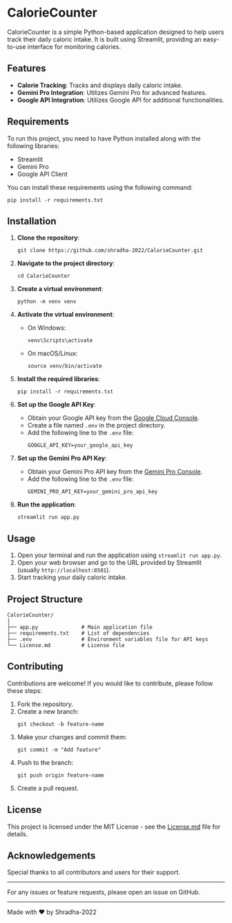 # CalorieCounter

CalorieCounter is a simple Python-based application designed to help users track their daily caloric intake. It is built using Streamlit, providing an easy-to-use interface for monitoring calories.

## Features

- **Calorie Tracking**: Tracks and displays daily caloric intake.
- **Gemini Pro Integration**: Utilizes Gemini Pro for advanced features.
- **Google API Integration**: Utilizes Google API for additional functionalities.

## Requirements

To run this project, you need to have Python installed along with the following libraries:

- Streamlit
- Gemini Pro
- Google API Client

You can install these requirements using the following command:
```
pip install -r requirements.txt
```

## Installation

1. **Clone the repository**:
    ```
    git clone https://github.com/shradha-2022/CalorieCounter.git
    ```
2. **Navigate to the project directory**:
    ```
    cd CalorieCounter
    ```
3. **Create a virtual environment**:
    ```
    python -m venv venv
    ```
4. **Activate the virtual environment**:
    - On Windows:
        ```
        venv\Scripts\activate
        ```
    - On macOS/Linux:
        ```
        source venv/bin/activate
        ```
5. **Install the required libraries**:
    ```
    pip install -r requirements.txt
    ```

6. **Set up the Google API Key**:
    - Obtain your Google API key from the [Google Cloud Console](https://console.cloud.google.com/).
    - Create a file named `.env` in the project directory.
    - Add the following line to the `.env` file:
        ```
        GOOGLE_API_KEY=your_google_api_key
        ```

7. **Set up the Gemini Pro API Key**:
    - Obtain your Gemini Pro API key from the [Gemini Pro Console](https://pro.gemini.com/).
    - Add the following line to the `.env` file:
        ```
        GEMINI_PRO_API_KEY=your_gemini_pro_api_key
        ```

8. **Run the application**:
    ```
    streamlit run app.py
    ```

## Usage

1. Open your terminal and run the application using `streamlit run app.py`.
2. Open your web browser and go to the URL provided by Streamlit (usually `http://localhost:8501`).
3. Start tracking your daily caloric intake.

## Project Structure

```
CalorieCounter/
│
├── app.py              # Main application file
├── requirements.txt    # List of dependencies
├── .env                # Environment variables file for API keys
└── License.md          # License file
```

## Contributing

Contributions are welcome! If you would like to contribute, please follow these steps:

1. Fork the repository.
2. Create a new branch:
    ```
    git checkout -b feature-name
    ```
3. Make your changes and commit them:
    ```
    git commit -m "Add feature"
    ```
4. Push to the branch:
    ```
    git push origin feature-name
    ```
5. Create a pull request.

## License

This project is licensed under the MIT License - see the [License.md](License.md) file for details.

## Acknowledgements

Special thanks to all contributors and users for their support.

---

For any issues or feature requests, please open an issue on GitHub.

---

Made with ❤️ by Shradha-2022

